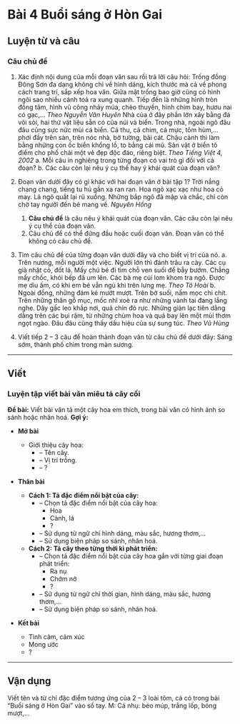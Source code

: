 # Bài 4 Buổi sáng ở Hòn Gai

## Luyện từ và câu

### Câu chủ đề

1.  Xác định nội dung của mỗi đoạn văn sau rồi trả lời câu hỏi:
    Trống đồng Đông Sơn đa dạng không chỉ về hình dáng, kích thước mà cả về phong cách trang trí, sắp xếp hoa văn. Giữa mặt trống bao giờ cũng có hình ngôi sao nhiều cánh toả ra xung quanh. Tiếp đến là những hình tròn đồng tâm, hình vũ công nhảy múa, chèo thuyền, hình chim bay, hươu nai có gạc,...
    *Theo Nguyễn Văn Huyên*
    Nhà của ở đây phần lớn xây bằng đá vôi sỏi, hai thứ vật liệu sẵn có của núi và biển. Trong nhà, ngoài ngõ đâu đâu cũng sực nức mùi cá biển. Cá thu, cá chim, cá mực, tôm hùm,... phơi đầy trên sàn, trên nóc nhà, bờ tường, bãi cát. Chậu cảnh thì làm bằng những con ốc biển khổng lồ, to bằng cái mũ. Sản vật ở biển tô điểm cho phố chải một vẻ đẹp độc đáo, riêng biệt.
    *Theo Tiếng Việt 4, 2002*
    a. Mỗi câu in nghiêng trong từng đoạn có vai trò gì đối với cả đoạn?
    b. Các câu còn lại nêu ý cụ thể hay ý khái quát của đoạn văn?

2.  Đoạn văn dưới đây có gì khác với hai đoạn văn ở bài tập 1?
    Trời nắng chang chang, tiếng tu hú gần xa ran ran. Hoa ngô xạc xạc như hoa cỏ may. Lá ngô quắt lại rũ xuống. Những bắp ngô đã mập và chắc, chỉ còn chờ tay người đến bẻ mang về.
    *Nguyên Hồng*

    1.  **Câu chủ đề** là câu nêu ý khái quát của đoạn văn. Các câu còn lại nêu ý cụ thể của đoạn văn.
    2.  Câu chủ đề có thể đứng đầu hoặc cuối đoạn văn. Đoạn văn có thể không có câu chủ đề.

3.  Tìm câu chủ đề của từng đoạn văn dưới đây và cho biết vị trí của nó.
    a. Trên nương, mỗi người một việc. Người lớn thì đánh trâu ra cày. Các cụ già nhặt cỏ, đốt lá. Mấy chú bé đi tìm chỗ ven suối để bẫy bướm. Chẳng mấy chốc, khói bếp đã um lên. Các bà mẹ cúi lom khom tra ngô. Được mẹ dìu ấm, có khi em bé vẫn ngủ khi trên lưng mẹ.
    *Theo Tô Hoài*
    b. Ngoài đồng, những đám ké mướt mượt. Trên bờ suối, nấm mọc chi chít. Trên những thân gỗ mục, mốc nhĩ xoè ra như những vành tai đang lắng nghe. Dây gấc leo khắp nơi, quả chín đỏ rực. Những giàn lạc tiên dằng dằng trên các bụi rậm, từ những chùm hoa và quả bay lên một mùi thơm ngọt ngào. Đâu đâu cũng thấy dấu hiệu của sự sung túc.
    *Theo Vũ Hùng*

4.  Viết tiếp 2 – 3 câu để hoàn thành đoạn văn từ câu chủ đề dưới đây:
    Sáng sớm, thành phố chìm trong màn sương.

---

## Viết

### Luyện tập viết bài văn miêu tả cây cối

**Đề bài:** Viết bài văn tả một cây hoa em thích, trong bài văn có hình ảnh so sánh hoặc nhân hoá.
**Gợi ý:**

*   **Mở bài**
    *   Giới thiệu cây hoa:
        *   – Tên cây.
        *   – Vị trí trồng.
        *   – ?

*   **Thân bài**
    *   **Cách 1: Tả đặc điểm nổi bật của cây:**
        *   – Chọn tả đặc điểm nổi bật của cây hoa:
            *   Hoa
            *   Cành, lá
            *   ?
        *   – Sử dụng từ ngữ chỉ hình dáng, màu sắc, hương thơm,...
        *   – Sử dụng biện pháp so sánh, nhân hoá.
    *   **Cách 2: Tả cây theo từng thời kì phát triển:**
        *   – Chọn tả đặc điểm nổi bật của cây hoa gắn với từng giai đoạn phát triển:
            *   Ra nụ
            *   Chớm nở
            *   ?
        *   – Sử dụng từ ngữ chỉ thời gian, hình dáng, màu sắc, hương thơm,...
        *   – Sử dụng biện pháp so sánh, nhân hoá.

*   **Kết bài**
    *   Tình cảm, cảm xúc
    *   Mong ước
    *   ?

---

## Vận dụng

Viết tên và từ chỉ đặc điểm tương ứng của 2 – 3 loài tôm, cá có trong bài “Buổi sáng ở Hòn Gai” vào sổ tay.
M: Cá nhụ: béo múp, trắng lốp, bóng mượt,...
